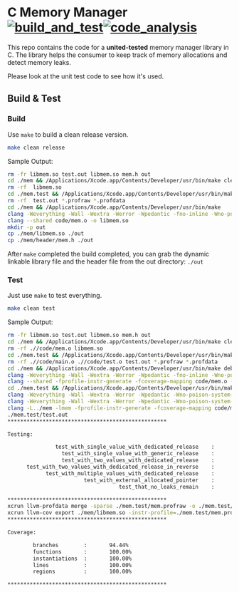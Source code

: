
# C Memory Manager <br> [![build_and_test](https://github.com/Felix-Quehl/C_Memory_Manager/actions/workflows/build_and_test.yml/badge.svg)](https://github.com/Felix-Quehl/C_Memory_Manager/actions/workflows/build_and_test.yml)[![code_analysis](https://github.com/Felix-Quehl/C_Memory_Manager/actions/workflows/code_analysis.yml/badge.svg)](https://github.com/Felix-Quehl/C_Memory_Manager/actions/workflows/code_analysis.yml)

This repo contains the code for a **united-tested** memory manager library in C.
The library helps the consumer to keep track of memory allocations and detect memory leaks.

Please look at the unit test code to see how it's used.

## Build & Test

### Build

Use `make` to build a clean release version.

```bash
make clean release
```

Sample Output:

```bash
rm -fr libmem.so test.out libmem.so mem.h out
cd ./mem && /Applications/Xcode.app/Contents/Developer/usr/bin/make clean
rm -rf  libmem.so
cd ./mem.test && /Applications/Xcode.app/Contents/Developer/usr/bin/make clean
rm -rf  test.out *.profraw *.profdata
cd ./mem && /Applications/Xcode.app/Contents/Developer/usr/bin/make 
clang -Weverything -Wall -Wextra -Werror -Wpedantic -fno-inline -Wno-poison-system-directories -I./header  -o code/mem.o -c code/mem.c 
clang --shared code/mem.o -o libmem.so
mkdir -p out
cp ./mem/libmem.so ./out
cp ./mem/header/mem.h ./out
```

After `make` completed the build completed, you can grab the dynamic linkable library file and the header file from the out directory: `./out`


### Test

Just use `make` to test everything.

```bash
make clean test
```

Sample Output:

```bash
rm -fr libmem.so test.out libmem.so mem.h out
cd ./mem && /Applications/Xcode.app/Contents/Developer/usr/bin/make clean
rm -rf .//code/mem.o libmem.so
cd ./mem.test && /Applications/Xcode.app/Contents/Developer/usr/bin/make clean
rm -rf .//code/main.o .//code/test.o test.out *.profraw *.profdata
cd ./mem && /Applications/Xcode.app/Contents/Developer/usr/bin/make debug
clang -Weverything -Wall -Wextra -Werror -Wpedantic -fno-inline -Wno-poison-system-directories -I./header -g -fprofile-instr-generate -fcoverage-mapping  -o code/mem.o -c code/mem.c 
clang --shared -fprofile-instr-generate -fcoverage-mapping code/mem.o -o libmem.so
cd ./mem.test && /Applications/Xcode.app/Contents/Developer/usr/bin/make debug
clang -Weverything -Wall -Wextra -Werror -Wpedantic -Wno-poison-system-directories -I./header -I../mem/header -g -fprofile-instr-generate -fcoverage-mapping  -o code/main.o -c code/main.c 
clang -Weverything -Wall -Wextra -Werror -Wpedantic -Wno-poison-system-directories -I./header -I../mem/header -g -fprofile-instr-generate -fcoverage-mapping  -o code/test.o -c code/test.c 
clang -L../mem -lmem -fprofile-instr-generate -fcoverage-mapping code/main.o code/test.o -o test.out
./mem.test/test.out 
**************************************************

Testing:

               test_with_single_value_with_dedicated_release    :       Pass
                 test_with_single_value_with_generic_release    :       Pass
                 test_with_two_values_with_dedicated_release    :       Pass
      test_with_two_values_with_dedicated_release_in_reverse    :       Pass
            test_with_multiple_values_with_dedicated_release    :       Pass
                        test_with_external_allocated_pointer    :       Pass
                                   test_that_no_leaks_remain    :       Pass

**************************************************
xcrun llvm-profdata merge -sparse ./mem.test/mem.profraw -o ./mem.test/mem.profdata
xcrun llvm-cov export ./mem/libmem.so -instr-profile=./mem.test/mem.profdata | python3 ./.util/coverage_check.py 80
**************************************************

Coverage:

        branches        :       94.44%
        functions       :       100.00%
        instantiations  :       100.00%
        lines           :       100.00%
        regions         :       100.00%

**************************************************
```

